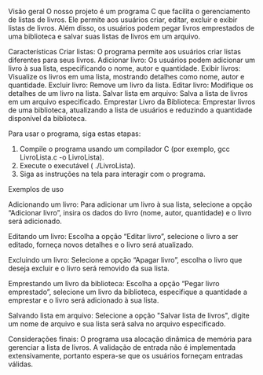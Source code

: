 Visão geral
O nosso projeto é um programa C que facilita o gerenciamento de listas de livros. Ele permite aos usuários criar, editar, excluir e exibir listas de livros. Além disso, os usuários podem pegar livros emprestados de uma biblioteca e salvar suas listas de livros em um arquivo.

Características
Criar listas: O programa permite aos usuários criar listas diferentes para seus livros.
Adicionar livro: Os usuários podem adicionar um livro à sua lista, especificando o nome, autor e quantidade.
Exibir livros: Visualize os livros em uma lista, mostrando detalhes como nome, autor e quantidade.
Excluir livro: Remove um livro da lista.
Editar livro: Modifique os detalhes de um livro na lista.
Salvar lista em arquivo: Salva a lista de livros em um arquivo especificado.
Emprestar Livro da Biblioteca: Emprestar livros de uma biblioteca, atualizando a lista de usuários e reduzindo a quantidade disponível da biblioteca.

Para usar o programa, siga estas etapas:

1. Compile o programa usando um compilador C (por exemplo, gcc LivroLista.c -o LivroLista).
2. Execute o executável ( ./LivroLista).
3. Siga as instruções na tela para interagir com o programa.

Exemplos de uso

Adicionando um livro:
Para adicionar um livro à sua lista, selecione a opção “Adicionar livro”, insira os dados do livro (nome, autor, quantidade) e o livro será adicionado.

Editando um livro:
Escolha a opção “Editar livro”, selecione o livro a ser editado, forneça novos detalhes e o livro será atualizado.

Excluindo um livro:
Selecione a opção “Apagar livro”, escolha o livro que deseja excluir e o livro será removido da sua lista.

Emprestando um livro da biblioteca:
Escolha a opção “Pegar livro emprestado”, selecione um livro da biblioteca, especifique a quantidade a emprestar e o livro será adicionado à sua lista.

Salvando lista em arquivo:
Selecione a opção "Salvar lista de livros", digite um nome de arquivo e sua lista será salva no arquivo especificado.

Considerações finais:
O programa usa alocação dinâmica de memória para gerenciar a lista de livros.
A validação de entrada não é implementada extensivamente, portanto espera-se que os usuários forneçam entradas válidas.
